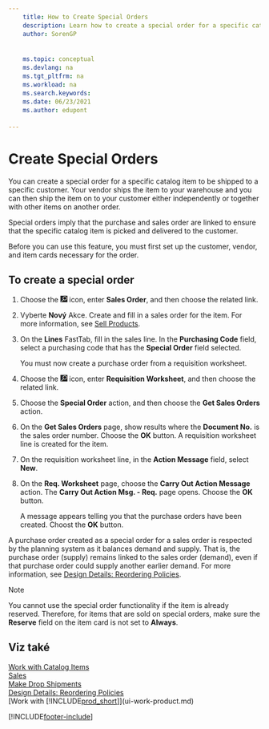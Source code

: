 ```yaml
---
    title: How to Create Special Orders
    description: Learn how to create a special order for a specific catalog item to be shipped to a specific customer.
    author: SorenGP


    ms.topic: conceptual
    ms.devlang: na
    ms.tgt_pltfrm: na
    ms.workload: na
    ms.search.keywords:
    ms.date: 06/23/2021
    ms.author: edupont

---
```

# Create Special Orders
You can create a special order for a specific catalog item to be shipped to a specific customer. Your vendor ships the item to your warehouse and you can then ship the item on to your customer either independently or together with other items on another order.

Special orders imply that the purchase and sales order are linked to ensure that the specific catalog item is picked and delivered to the customer.

Before you can use this feature, you must first set up the customer, vendor, and item cards necessary for the order.

## To create a special order
1. Choose the ![Lightbulb that opens the Tell Me feature.](media/ui-search/search_small.png "Tell me what you want to do") icon, enter **Sales Order**, and then choose the related link.
2. Vyberte **Nový** Akce. Create and fill in a  sales order for the item. For more information, see [Sell Products](sales-how-sell-products.md).
3. On the **Lines** FastTab, fill in the sales line. In the **Purchasing Code** field, select a purchasing code that has the **Special Order** field selected.

   You must now create a purchase order from a requisition worksheet.
4. Choose the ![Lightbulb that opens the Tell Me feature.](media/ui-search/search_small.png "Tell me what you want to do") icon, enter **Requisition Worksheet**, and then choose the related link.
5. Choose the **Special Order** action, and then choose the **Get Sales Orders** action.
6. On the **Get Sales Orders** page, show results where the **Document No.** is the sales order number. Choose the **OK** button. A requisition worksheet line is created for the item.
7. On the requisition worksheet line, in the **Action Message** field, select **New**.
8. On the **Req. Worksheet** page, choose the **Carry Out Action Message** action. The **Carry Out Action Msg. - Req.** page opens. Choose the **OK** button.

   A message appears telling you that the purchase orders have been created. Choost the **OK** button.

A purchase order created as a special order for a sales order is respected by the planning system as it balances demand and supply. That is, the purchase order (supply) remains linked to the sales order (demand), even if that purchase order could supply another earlier demand. For more information, see [Design Details: Reordering Policies](design-details-reservation-order-tracking-and-action-messaging.md).

> [!NOTE]  
> You cannot use the special order functionality if the item is already reserved. Therefore, for items that are sold on special orders, make sure the **Reserve** field on the item card is not set to **Always**.

## Viz také
[Work with Catalog Items](inventory-how-work-nonstock-items.md)  
[Sales](sales-manage-sales.md)  
[Make Drop Shipments](sales-how-drop-shipment.md)   
[Design Details: Reordering Policies](design-details-reservation-order-tracking-and-action-messaging.md)  
[Work with [!INCLUDE[prod_short](includes/prod_short.md)]](ui-work-product.md)


[!INCLUDE[footer-include](includes/footer-banner.md)]